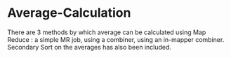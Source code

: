 # Average-Calculation
There are 3 methods by which average can be calculated using Map Reduce : a simple MR job, using a combiner, using an in-mapper combiner.
Secondary Sort on the averages has also been included.
